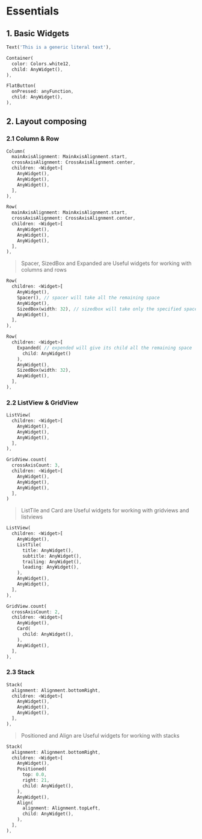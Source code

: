 # Essentials

## 1. Basic Widgets

```dart
Text('This is a generic literal text'),

Container(
  color: Colors.white12,
  child: AnyWidget(),
),

FlatButton(
  onPressed: anyFunction,
  child: AnyWidget(),
),
```

## 2. Layout composing

### 2.1 Column & Row

```dart
Column(
  mainAxisAlignment: MainAxisAlignment.start,
  crossAxisAlignment: CrossAxisAlignment.center,
  children: <Widget>[
    AnyWidget(),
    AnyWidget(),
    AnyWidget(),
  ],
),

Row(
  mainAxisAlignment: MainAxisAlignment.start,
  crossAxisAlignment: CrossAxisAlignment.center,
  children: <Widget>[
    AnyWidget(),
    AnyWidget(),
    AnyWidget(),
  ],
),
```

> Spacer, SizedBox and Expanded
> are Useful widgets for working with columns and rows

```dart
Row(
  children: <Widget>[
    AnyWidget(),
    Spacer(), // spacer will take all the remaining space
    AnyWidget(),
    SizedBox(width: 32), // sizedbox will take only the specified space
    AnyWidget(),
  ],
),

Row(
  children: <Widget>[
    Expanded( // expended will give its child all the remaining space
      child: AnyWidget()
    ),
    AnyWidget(),
    SizedBox(width: 32),
    AnyWidget(),
  ],
),
```

### 2.2 ListView & GridView

```dart
ListView(
  children: <Widget>[
    AnyWidget(),
    AnyWidget(),
    AnyWidget(),
  ],
),

GridView.count(
  crossAxisCount: 3,
  children: <Widget>[
    AnyWidget(),
    AnyWidget(),
    AnyWidget(),
  ],
)
```

> ListTile and Card
> are Useful widgets for working with gridviews and listviews

```dart
ListView(
  children: <Widget>[
    AnyWidget(),
    ListTile(
      title: AnyWidget(),
      subtitle: AnyWidget(),
      trailing: AnyWidget(),
      leading: AnyWidget(),
    ),
    AnyWidget(),
    AnyWidget(),
  ],
),

GridView.count(
  crossAxisCount: 2,
  children: <Widget>[
    AnyWidget(),
    Card(
      child: AnyWidget(),
    ),
    AnyWidget(),
  ],
),
```

### 2.3 Stack

```dart
Stack(
  alignment: Alignment.bottomRight,
  children: <Widget>[
    AnyWidget(),
    AnyWidget(),
    AnyWidget(),
  ],
),
```

> Positioned and Align
> are Useful widgets for working with stacks

```dart
Stack(
  alignment: Alignment.bottomRight,
  children: <Widget>[
    AnyWidget(),
    Positioned(
      top: 0.0,
      right: 21,
      child: AnyWidget(),
    ),
    AnyWidget(),
    Align(
      alignment: Alignment.topLeft,
      child: AnyWidget(),
    ),
  ],
),
```
